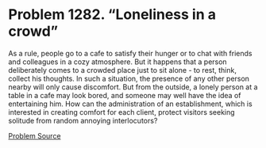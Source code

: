 # Problem 1282. “Loneliness in a crowd”

As a rule, people go to a cafe to satisfy their hunger or to chat with friends and colleagues in a cozy atmosphere. But it happens that a person deliberately comes to a crowded place just to sit alone - to rest, think, collect his thoughts. In such a situation, the presence of any other person nearby will only cause discomfort. But from the outside, a lonely person at a table in a cafe may look bored, and someone may well have the idea of ​​​​entertaining him. How can the administration of an establishment, which is interested in creating comfort for each client, protect visitors seeking solitude from random annoying interlocutors?

[Problem Source](https://www.trizland.ru/tasks/5737/)